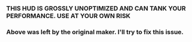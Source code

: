 ### THIS HUD IS GROSSLY UNOPTIMIZED AND CAN TANK YOUR PERFORMANCE. USE AT YOUR OWN RISK

### Above was left by the original maker. I'll try to fix this issue.
